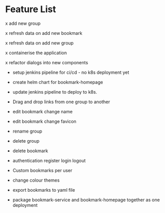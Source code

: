 # Feature List

x add new group

x refresh data on add new bookmark

x refresh data on add new group

x containerise the application

x refactor dialogs into new components

- setup jenkins pipeline for ci/cd - no k8s deployment yet

- create helm chart for bookmark-homepage

- update jenkins pipeline to deploy to k8s.

- Drag and drop links from one group to another

- edit bookmark
    change name

- edit bookmark
    change favicon

- rename group

- delete group

- delete bookmark

- authentication
    register
    login
    logout

- Custom bookmarks per user

- change colour themes

- export bookmarks to yaml file

- package bookmark-service and bookmark-homepage together as one deployment


